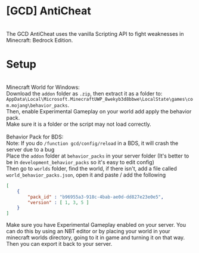 # [GCD] AntiCheat
\
The GCD AntiCheat uses the vanilla Scripting API to fight weaknesses in Minecraft: Bedrock Edition.
# Setup
\
Minecraft World for Windows:\
Download the `addon` folder as `.zip`, then extract it as a folder to:\
`AppData\Local\Microsoft.MinecraftUWP_8wekyb3d8bbwe\LocalState\games\com.mojang\behavior_packs`.\
Then, enable Experimental Gameplay on your world add apply the behavior pack.\
Make sure it is a folder or the script may not load correctly.\
\
Behavior Pack for BDS:\
Note: If you do `/function gcd/config/reload` in a BDS, it will crash the server due to a bug\
Place the `addon` folder at `behavior_packs` in your server folder (It's better to be in `development_behavior_packs` so it's easy to edit config)\
Then go to `worlds` folder, find the world, if there isn't, add a file called `world_behavior_packs.json`, open it and paste / add the following
```json
[
	{
		"pack_id" : "b96955a3-918c-4bab-ae0d-dd827e23e0e5",
		"version" : [ 1, 3, 5 ]
	}
]
```
Make sure you have Experimental Gameplay enabled on your server. You can do this by using an NBT editor or by placing your world in your minecraft worlds directory, going to it in game and turning it on that way. Then you can export it back to your server.